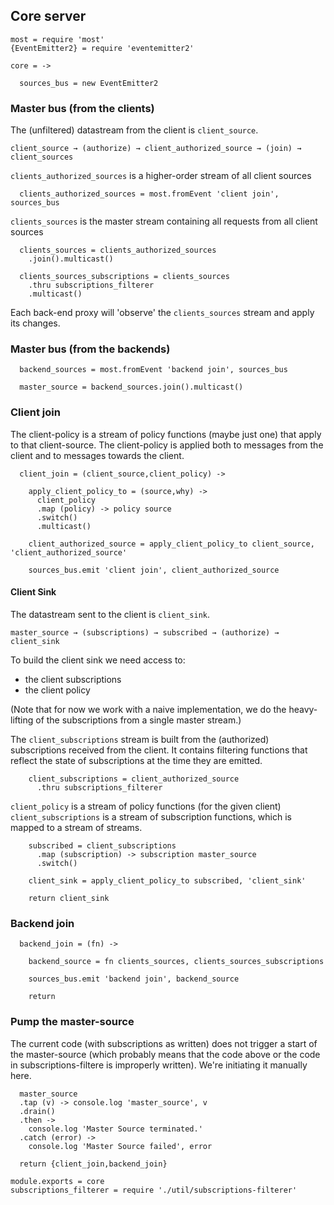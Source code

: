 Core server
-----------

    most = require 'most'
    {EventEmitter2} = require 'eventemitter2'

    core = ->

      sources_bus = new EventEmitter2

### Master bus (from the clients)

The (unfiltered) datastream from the client is `client_source`.

```
client_source → (authorize) → client_authorized_source → (join) → client_sources
```

`clients_authorized_sources` is a higher-order stream of all client sources

      clients_authorized_sources = most.fromEvent 'client join', sources_bus

`clients_sources` is the master stream containing all requests from all client sources

      clients_sources = clients_authorized_sources
        .join().multicast()

      clients_sources_subscriptions = clients_sources
        .thru subscriptions_filterer
        .multicast()

Each back-end proxy will 'observe' the `clients_sources` stream and apply its changes.

### Master bus (from the backends)

      backend_sources = most.fromEvent 'backend join', sources_bus

      master_source = backend_sources.join().multicast()

### Client join

The client-policy is a stream of policy functions (maybe just one) that apply to that client-source.
The client-policy is applied both to messages from the client and to messages towards the client.

      client_join = (client_source,client_policy) ->

        apply_client_policy_to = (source,why) ->
          client_policy
          .map (policy) -> policy source
          .switch()
          .multicast()

        client_authorized_source = apply_client_policy_to client_source, 'client_authorized_source'

        sources_bus.emit 'client join', client_authorized_source

#### Client Sink

The datastream sent to the client is `client_sink`.

```
master_source → (subscriptions) → subscribed → (authorize) → client_sink
```

To build the client sink we need access to:
- the client subscriptions
- the client policy

(Note that for now we work with a naive implementation, we do
the heavy-lifting of the subscriptions from a single master stream.)

The `client_subscriptions` stream is built from the (authorized) subscriptions received from the client.
It contains filtering functions that reflect the state of subscriptions at the time they are emitted.

        client_subscriptions = client_authorized_source
          .thru subscriptions_filterer

`client_policy` is a stream of policy functions (for the given client)
`client_subscriptions` is a stream of subscription functions, which is mapped to a stream of streams.

        subscribed = client_subscriptions
          .map (subscription) -> subscription master_source
          .switch()

        client_sink = apply_client_policy_to subscribed, 'client_sink'

        return client_sink

### Backend join

      backend_join = (fn) ->

        backend_source = fn clients_sources, clients_sources_subscriptions

        sources_bus.emit 'backend join', backend_source

        return

### Pump the master-source

The current code (with subscriptions as written) does not trigger a start of the master-source (which probably means that the code above or the code in subscriptions-filtere is improperly written).
We're initiating it manually here.

      master_source
      .tap (v) -> console.log 'master_source', v
      .drain()
      .then ->
        console.log 'Master Source terminated.'
      .catch (error) ->
        console.log 'Master Source failed', error

      return {client_join,backend_join}

    module.exports = core
    subscriptions_filterer = require './util/subscriptions-filterer'
